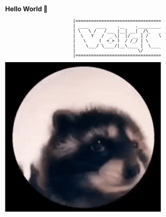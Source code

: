 ## Hello World 👋

<pre>
                          |===============================================================================|
                          | ____   ____    .__    .____________                      .__                  |
                          | \   \ /   /___ |__| __| _/\_   ___ \____________ __  _  _|  |   ___________   |
                          |  \   Y   /  _ \|  |/ __ | /    \  \/\_  __ \__  \\ \/ \/ /  | _/ __ \_  __ \  |
                          |   \     (  <_> )  / /_/ | \     \____|  | \// __ \\     /|  |_\  ___/|  | \/  |
                          |    \___/ \____/|__\____ |  \______  /|__|  (____  /\/\_/ |____/\___  >__|     |
                          |                        \/         \/            \/                 \/         |
                          |===============================================================================|
</pre>
<p align="center">
  <img src="Happy My Song GIF by Justin.gif" width="600" />
</p>
<!--
**dung-png/dung-png** is a ✨ _special_ ✨ repository because its `README.md` (this file) appears on your GitHub profile.

Here are some ideas to get you started:

- 🔭 I’m currently working on ...
- 🌱 I’m currently learning ...
- 👯 I’m looking to collaborate on ...
- 🤔 I’m looking for help with ...
- 💬 Ask me about ...
- 📫 How to reach me: ...
- 😄 Pronouns: ...
- ⚡ Fun fact: ...
-->
